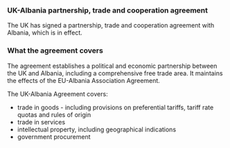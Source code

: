 ### UK-Albania partnership, trade and cooperation agreement

The UK has signed a partnership, trade and cooperation agreement with Albania, which is in effect.

### What the agreement covers

The agreement establishes a political and economic partnership between the UK and Albania, including a comprehensive free trade area. It maintains the effects of the EU-Albania Association Agreement.

The UK-Albania Agreement covers:

- trade in goods - including provisions on preferential tariffs, tariff rate quotas and rules of origin
- trade in services
- intellectual property, including geographical indications
- government procurement
